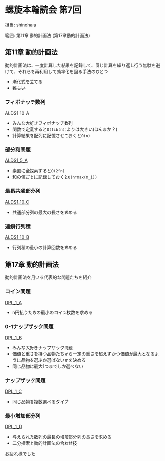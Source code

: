 # 螺旋本輪読会 第7回
担当: shinohara

範囲: 第11章 動的計画法 (第17章動的計画法)

## 第11章 動的計画法
動的計画法は、一度計算した結果を記録して、同じ計算を繰り返し行う無駄を避けて、それらを再利用して効率化を図る手法のひとつ

- 漸化式を立てる
- ~~難しい~~

### フィボナッチ数列  
[ALDS1_10_A](http://judge.u-aizu.ac.jp/onlinejudge/description.jsp?id=ALDS1_10_A&lang=jp)

- みんな大好きフィボナッチ数列
- 関数で定義すると`O(fib(n))`よりは大きい(ほんまか？)
- 計算結果を配列に記憶させておくと`O(n)`

### 部分和問題
[ALDS1_5_A](http://judge.u-aizu.ac.jp/onlinejudge/description.jsp?id=ALDS1_5_A&lang=jp)

- 素直に全探索すると`O(2^n)`
- 和の値ごとに記録しておくと`O(n*max(m_i))`

### 最長共通部分列
[ALDS1_10_C](http://judge.u-aizu.ac.jp/onlinejudge/description.jsp?id=ALDS1_10_C&lang=jp)

- 共通部分列の最大の長さを求める

### 連鎖行列積
[ALDS1_10_B](http://judge.u-aizu.ac.jp/onlinejudge/description.jsp?id=ALDS1_10_B&lang=jp)

- 行列積の最小の計算回数を求める

## 第17章 動的計画法

動的計画法を用いる代表的な問題たちを紹介

### コイン問題
[DPL_1_A](http://judge.u-aizu.ac.jp/onlinejudge/description.jsp?id=DPL_1_A&lang=jp)

- n円払うための最小のコイン枚数を求める

### 0-1ナップザック問題
[DPL_1_B](http://judge.u-aizu.ac.jp/onlinejudge/description.jsp?id=DPL_1_B&lang=jp)

- みんな大好きナップザック問題
- 価値と重さを持つ品物たちから一定の重さを超えずかつ価値が最大となるように品物を選ぶか選ばないかを決める
- 同じ品物は最大1つまでしか選べない

### ナップザック問題
[DPL_1_C](http://judge.u-aizu.ac.jp/onlinejudge/description.jsp?id=DPL_1_C&lang=jp)

- 同じ品物を複数選べるタイプ


### 最小増加部分列
[DPL_1_D](http://judge.u-aizu.ac.jp/onlinejudge/description.jsp?id=DPL_1_D&lang=jp)

- 与えられた数列の最長の増加部分列の長さを求める
- 二分探索と動的計画法の合わせ技

お疲れ様でした